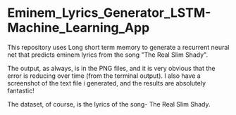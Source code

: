 # Eminem_Lyrics_Generator_LSTM-Machine_Learning_App
This repository uses Long short term memory to generate a recurrent neural net that predicts eminem lyrics from the song "The Real Slim Shady".

The output, as always, is in the PNG files, and it is very obvious that the error is reducing over time (from the terminal output). I also have a screenshot of the text file i generated, and the results are absolutely fantastic!

The dataset, of course, is the lyrics of the song- The Real Slim Shady.
